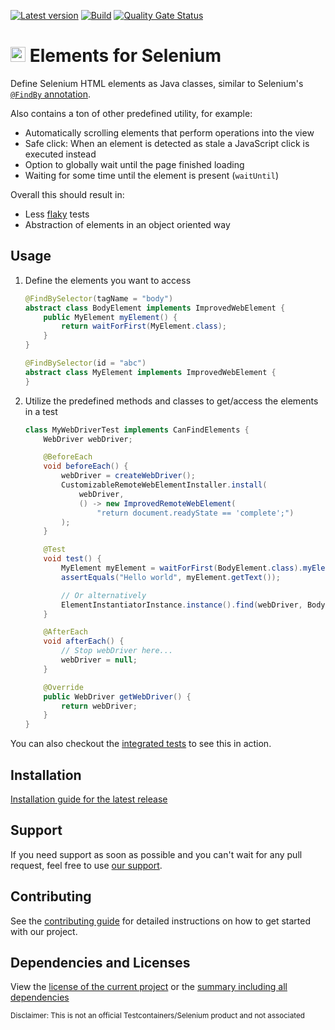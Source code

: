 [![Latest version](https://img.shields.io/maven-central/v/software.xdev/selenium-elements?logo=apache%20maven)](https://mvnrepository.com/artifact/software.xdev/selenium-elements)
[![Build](https://img.shields.io/github/actions/workflow/status/xdev-software/selenium-elements/check-build.yml?branch=develop)](https://github.com/xdev-software/selenium-elements/actions/workflows/check-build.yml?query=branch%3Adevelop)
[![Quality Gate Status](https://sonarcloud.io/api/project_badges/measure?project=xdev-software_selenium-elements&metric=alert_status)](https://sonarcloud.io/dashboard?id=xdev-software_selenium-elements)

# <img src="https://raw.githubusercontent.com/SeleniumHQ/seleniumhq.github.io/690acbad7b4bf4656f116274809765db64e6ccf7/website_and_docs/static/images/logos/webdriver.svg" height=24 /> Elements for Selenium

Define Selenium HTML elements as Java classes, similar to Selenium's [``@FindBy`` annotation](https://www.selenium.dev/selenium/docs/api/java/org/openqa/selenium/support/FindBy.html).

Also contains a ton of other predefined utility, for example:
* Automatically scrolling elements that perform operations into the view
* Safe click: When an element is detected as stale a JavaScript click is executed instead
* Option to globally wait until the page finished loading
* Waiting for some time until the element is present (``waitUntil``)

Overall this should result in:
* Less [flaky](https://www.browserstack.com/test-reporting-and-analytics/features/test-reporting/what-is-flaky-test) tests
* Abstraction of elements in an object oriented way

## Usage

1. Define the elements you want to access
    ```java
    @FindBySelector(tagName = "body")
    abstract class BodyElement implements ImprovedWebElement {
        public MyElement myElement() {
            return waitForFirst(MyElement.class);
        }
    }

    @FindBySelector(id = "abc")
    abstract class MyElement implements ImprovedWebElement {
    }
    ```
2. Utilize the predefined methods and classes to get/access the elements in a test
    ```java
    class MyWebDriverTest implements CanFindElements {
        WebDriver webDriver;

        @BeforeEach
        void beforeEach() {
            webDriver = createWebDriver();
            CustomizableRemoteWebElementInstaller.install(
                webDriver,
                () -> new ImprovedRemoteWebElement(
                    "return document.readyState == 'complete';")
            );
        }

        @Test
        void test() {
            MyElement myElement = waitForFirst(BodyElement.class).myElement();
            assertEquals("Hello world", myElement.getText());

            // Or alternatively
            ElementInstantiatorInstance.instance().find(webDriver, BodyElement.class);
        }

        @AfterEach
        void afterEach() {
            // Stop webDriver here...
            webDriver = null;
        }

        @Override
        public WebDriver getWebDriver() {
            return webDriver;
        }
    }
    ```

You can also checkout the [integrated tests](./selenium-elements/src/test/java/) to see this in action.

## Installation
[Installation guide for the latest release](https://github.com/xdev-software/selenium-elements/releases/latest#Installation)

## Support
If you need support as soon as possible and you can't wait for any pull request, feel free to use [our support](https://xdev.software/en/services/support).

## Contributing
See the [contributing guide](./CONTRIBUTING.md) for detailed instructions on how to get started with our project.

## Dependencies and Licenses
View the [license of the current project](LICENSE) or the [summary including all dependencies](https://xdev-software.github.io/selenium-elements/dependencies)

<sub>Disclaimer: This is not an official Testcontainers/Selenium product and not associated</sub>
